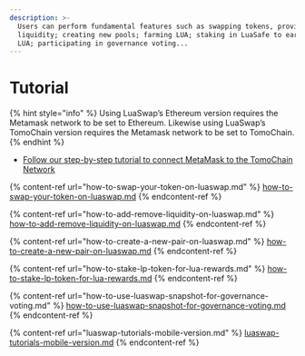 ```yaml
---
description: >-
  Users can perform fundamental features such as swapping tokens, providing
  liquidity; creating new pools; farming LUA; staking in LuaSafe to earn more
  LUA; participating in governance voting...
---
```


# Tutorial

{% hint style="info" %}
Using LuaSwap’s Ethereum version requires the Metamask network to be set to Ethereum. Likewise using LuaSwap’s TomoChain version requires the Metamask network to be set to TomoChain.&#x20;
{% endhint %}

* [Follow our step-by-step tutorial to connect MetaMask to the TomoChain Network](../../general/how-to-connect-to-tomochain-network/)

{% content-ref url="how-to-swap-your-token-on-luaswap.md" %}
[how-to-swap-your-token-on-luaswap.md](how-to-swap-your-token-on-luaswap.md)
{% endcontent-ref %}

{% content-ref url="how-to-add-remove-liquidity-on-luaswap.md" %}
[how-to-add-remove-liquidity-on-luaswap.md](how-to-add-remove-liquidity-on-luaswap.md)
{% endcontent-ref %}

{% content-ref url="how-to-create-a-new-pair-on-luaswap.md" %}
[how-to-create-a-new-pair-on-luaswap.md](how-to-create-a-new-pair-on-luaswap.md)
{% endcontent-ref %}

{% content-ref url="how-to-stake-lp-token-for-lua-rewards.md" %}
[how-to-stake-lp-token-for-lua-rewards.md](how-to-stake-lp-token-for-lua-rewards.md)
{% endcontent-ref %}

{% content-ref url="how-to-use-luaswap-snapshot-for-governance-voting.md" %}
[how-to-use-luaswap-snapshot-for-governance-voting.md](how-to-use-luaswap-snapshot-for-governance-voting.md)
{% endcontent-ref %}

{% content-ref url="luaswap-tutorials-mobile-version.md" %}
[luaswap-tutorials-mobile-version.md](luaswap-tutorials-mobile-version.md)
{% endcontent-ref %}

